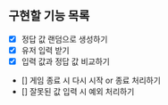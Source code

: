 ## 구현할 기능 목록

- [x] 정답 값 랜덤으로 생성하기
- [x] 유저 입력 받기
- [x] 입력 값과 정답 값 비교하기
- [] 게임 종료 시 다시 시작 or 종료 처리하기
- [] 잘못된 값 입력 시 예외 처리하기
